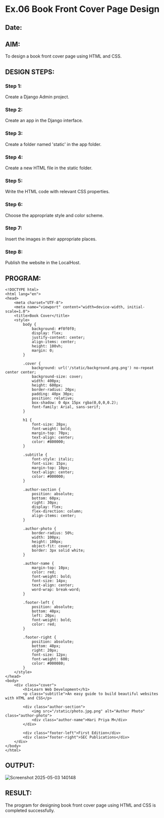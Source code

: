 # Ex.06 Book Front Cover Page Design
## Date:

## AIM:
To design a book front cover page using HTML and CSS.

## DESIGN STEPS:

### Step 1:
Create a Django Admin project.

### Step 2:
Create an app in the Django interface.

### Step 3:
Create a folder named 'static' in the app folder.

### Step 4:
Create a new HTML file in the static folder.

### Step 5:
Write the HTML code with relevant CSS properties.

### Step 6:
Choose the appropriate style and color scheme.

### Step 7:
Insert the images in their appropriate places.

### Step 8:
Publish the website in the LocalHost.

## PROGRAM:
    <!DOCTYPE html>
    <html lang="en">
    <head>
        <meta charset="UTF-8">
        <meta name="viewport" content="width=device-width, initial-scale=1.0">
        <title>Book Cover</title>
        <style>
            body {
                background: #f0f0f0;
                display: flex;
                justify-content: center;
                align-items: center;
                height: 100vh;
                margin: 0;
            }
    
            .cover {
                background: url('/static/background.png.png') no-repeat center center;
                background-size: cover;
                width: 400px;
                height: 600px;
                border-radius: 20px;
                padding: 40px 30px;
                position: relative;
                box-shadow: 0 4px 15px rgba(0,0,0,0.2);
                font-family: Arial, sans-serif;
            }
    
            h1 {
                font-size: 28px;
                font-weight: bold;
                margin-top: 70px; 
                text-align: center;
                color: #800000; 
            }
    
            .subtitle {
                font-style: italic;
                font-size: 15px;
                margin-top: 10px; 
                text-align: center;
                color: #000000; 
            }
    
            .author-section {
                position: absolute;
                bottom: 60px; 
                right: 30px;
                display: flex;
                flex-direction: column;
                align-items: center;
            }
    
            .author-photo {
                border-radius: 50%;
                width: 100px;
                height: 100px;
                object-fit: cover;
                border: 3px solid white;
            }
    
            .author-name {
                margin-top: 10px;
                color: red; 
                font-weight: bold;
                font-size: 14px;
                text-align: center;
                word-wrap: break-word;
            }
    
            .footer-left {
                position: absolute;
                bottom: 40px;
                left: 20px;
                font-weight: bold;
                color: red;
            }
    
            .footer-right {
                position: absolute;
                bottom: 40px;
                right: 20px;
                font-size: 12px;
                font-weight: 600;
                color: #000080; 
            }
        </style>
    </head>
    <body>
        <div class="cover">
            <h1>Learn Web Development</h1>
            <p class="subtitle">An easy guide to build beautiful websites with HTML and CSS</p>
    
            <div class="author-section">
                <img src="/static/photo.jpg.png" alt="Author Photo" class="author-photo">
                <div class="author-name">Hari Priya M</div>
            </div>
    
            <div class="footer-left">First Edition</div>
            <div class="footer-right">SEC Publications</div>
        </div>
    </body>
    </html>



## OUTPUT:
![Screenshot 2025-05-03 140148](https://github.com/user-attachments/assets/1b1183a6-79da-4377-856e-3e844ba445ac)


## RESULT:
The program for designing book front cover page using HTML and CSS is completed successfully.
